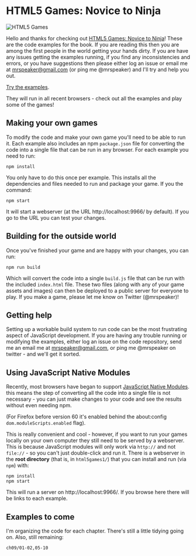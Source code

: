 # HTML5 Games: Novice to Ninja

![HTML5 Games](https://user-images.githubusercontent.com/129330/36218826-9cdf69a0-1183-11e8-9822-a92fdc6cd9ac.png)

Hello and thanks for checking out [HTML5 Games: Novice to Ninja](https://www.sitepoint.com/premium/books/html5games1)! These are the code examples for the book. If you are reading this then you are among the first people in the world getting your hands dirty. If you are have any issues getting the examples running, if you find any inconsistencies and errors, or you have suggestions then please either log an issue or email me at mrspeaker@gmail.com (or ping me @mrspeaker) and I'll try and help you out.

[Try the examples](https://spbooks.github.io/html5games1/).

They will run in all recent browsers - check out all the examples and play some of the games!

## Making your own games

To modify the code and make your own game you'll need to be able to run it. Each example also includes an npm `package.json` file for converting the code into a single file that can be run in any browser. For each example you need to run:

`npm install`

You only have to do this once per example. This installs all the dependencies and files needed to run and package your game. If you the command:

`npm start`

It will start a webserver (at the URL http://localhost:9966/ by default). If you go to the URL you can test your changes.

## Building for the outside world

Once you've finished your game and are happy with your changes, you can run:

`npm run build`

Which will convert the code into a single `build.js` file that can be run with the included `index.html` file. These two files (along with any of your game assets and images) can then be deployed to a public server for everyone to play. If you make a game, please let me know on Twitter (@mrspeaker)!

## Getting help

Setting up a workable build system to run code can be the most frustrating aspect of JavaScript development. If you are having any trouble running or modifying the examples, either log an issue on the code repository, send me an email me at mrspeaker@gmail.com, or ping me @mrspeaker on twitter - and we'll get it sorted.

## Using JavaScript Native Modules

Recently, most browsers have began to support [JavaScript Native Modules](). this means the step of converting all the code into a single file is not necessary - you can just make changes to your code and see the results without even needing npm.

(For Firefox before version 60 it's enabled behind the about:config `dom.moduleScripts.enabled` flag).

This is really convenient and cool - however, if you want to run your games locally on your own computer they still need to be served by a webserver. This is because JavaScript modules will only work via `http://` and not `file://` - so you can't just double-click and run it. There is a webserver in the **root directory** (that is, in `html5games1/`) that you can install and run (via `npm`) with:

```
npm install
npm start
```

This will run a server on http://localhost:9966/. If you browse here there will be links to each example.

## Examples to come

I'm organizing the code for each chapter. There's still a little tidying going on. Also, still remaining:

```
ch09/01-02,05-10
```
